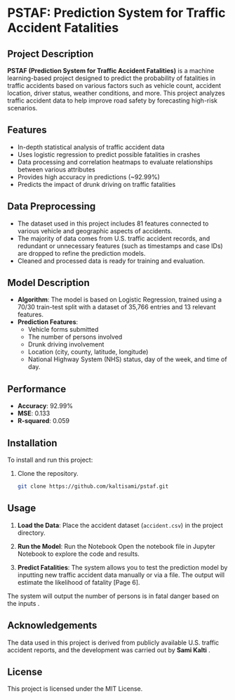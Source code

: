 # PSTAF: Prediction System for Traffic Accident Fatalities

## Project Description
**PSTAF (Prediction System for Traffic Accident Fatalities)** is a machine learning-based project designed to predict the probability of fatalities in traffic accidents based on various factors such as vehicle count, accident location, driver status, weather conditions, and more. This project analyzes traffic accident data to help improve road safety by forecasting high-risk scenarios.

## Features
- In-depth statistical analysis of traffic accident data
- Uses logistic regression to predict possible fatalities in crashes
- Data processing and correlation heatmaps to evaluate relationships between various attributes
- Provides high accuracy in predictions (~92.99%)
- Predicts the impact of drunk driving on traffic fatalities

## Data Preprocessing
- The dataset used in this project includes 81 features connected to various vehicle and geographic aspects of accidents.
- The majority of data comes from U.S. traffic accident records, and redundant or unnecessary features (such as timestamps and case IDs) are dropped to refine the prediction models.
- Cleaned and processed data is ready for training and evaluation.

## Model Description
- **Algorithm**: The model is based on Logistic Regression, trained using a 70/30 train-test split with a dataset of 35,766 entries and 13 relevant features.
- **Prediction Features**:
   - Vehicle forms submitted
   - The number of persons involved
   - Drunk driving involvement
   - Location (city, county, latitude, longitude)
   - National Highway System (NHS) status, day of the week, and time of day.

## Performance
- **Accuracy**: 92.99%
- **MSE**: 0.133
- **R-squared**: 0.059

## Installation
To install and run this project:

1. Clone the repository.
   ```bash
   git clone https://github.com/kaltisami/pstaf.git
   ```

## Usage
1. **Load the Data**: 
   Place the accident dataset (`accident.csv`) in the project directory.
   
2. **Run the Model**:
   Run the Notebook Open the notebook file in Jupyter Notebook to explore the code and results.

3. **Predict Fatalities**: 
   The system allows you to test the prediction model by inputting new traffic accident data manually or via a file. The output will estimate the likelihood of fatality [Page 6].

The system will output the number of persons is in fatal danger based on the inputs .

## Acknowledgements
The data used in this project is derived from publicly available U.S. traffic accident reports, and the development was carried out by **Sami Kalti** .

## License
This project is licensed under the MIT License.
